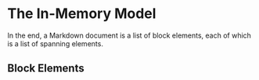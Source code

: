 The In-Memory Model
===================

In the end, a Markdown document is a list of block elements, each of which is
a list of spanning elements.


## Block Elements ##


